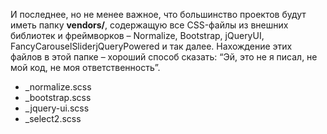 И последнее, но не менее важное, что большинство проектов будут иметь папку **vendors/**, содержащую все CSS-файлы из внешних библиотек и фреймворков – Normalize, Bootstrap, jQueryUI, FancyCarouselSliderjQueryPowered и так далее. Нахождение этих файлов в этой папке – хороший способ сказать: “Эй, это не я писал, не мой код, не моя ответственность”.

* _normalize.scss
* _bootstrap.scss
* _jquery-ui.scss
* _select2.scss